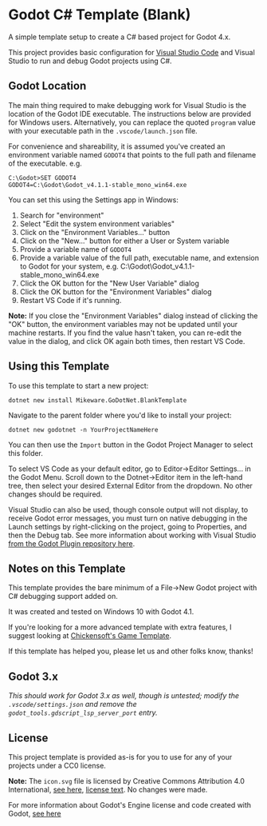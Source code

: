 
# Godot C# Template (Blank)

A simple template setup to create a C# based project for Godot 4.x.

This project provides basic configuration for [Visual Studio Code](https://code.visualstudio.com/) and Visual Studio to run and debug Godot projects using C#.

## Godot Location

The main thing required to make debugging work for Visual Studio is the location of the Godot IDE executable. The instructions below are provided for Windows users. Alternatively, you can replace the quoted `program` value with your executable path in the `.vscode/launch.json` file.

For convenience and shareability, it is assumed you've created an environment variable named `GODOT4` that points to the full path and filename of the executable. e.g.

    C:\Godot>SET GODOT4
    GODOT4=C:\Godot\Godot_v4.1.1-stable_mono_win64.exe

You can set this using the Settings app in Windows:

1. Search for "environment"
2. Select "Edit the system environment variables"
3. Click on the "Environment Variables..." button
4. Click on the "New..." button for either a User or System variable
5. Provide a variable name of `GODOT4`
6. Provide a variable value of the full path, executable name, and extension to Godot for your system, e.g. C:\Godot\Godot_v4.1.1-stable_mono_win64.exe
7. Click the OK button for the "New User Variable" dialog
8. Click the OK button for the "Environment Variables" dialog
9. Restart VS Code if it's running.

**Note:** If you close the "Environment Variables" dialog instead of clicking the "OK" button, the environment variables may not be updated until your machine restarts. If you find the value hasn't taken, you can re-edit the value in the dialog, and click OK again both times, then restart VS Code.

## Using this Template

To use this template to start a new project:

    dotnet new install Mikeware.GoDotNet.BlankTemplate

Navigate to the parent folder where you'd like to install your project:

    dotnet new godotnet -n YourProjectNameHere

You can then use the `Import` button in the Godot Project Manager to select this folder.

To select VS Code as your default editor, go to Editor->Editor Settings... in the Godot Menu. Scroll down to the Dotnet->Editor item in the left-hand tree, then select your desired External Editor from the dropdown. No other changes should be required.

Visual Studio can also be used, though console output will not display, to receive Godot error messages, you must turn on native debugging in the Launch settings by right-clicking on the project, going to Properties, and then the Debug tab. See more information about working with Visual Studio [from the Godot Plugin repository here](https://github.com/godotengine/godot-csharp-visualstudio/issues/48).

## Notes on this Template

This template provides the bare minimum of a File->New Godot project with C# debugging support added on.

It was created and tested on Windows 10 with Godot 4.1.

If you're looking for a more advanced template with extra features, I suggest looking at [Chickensoft's Game Template](https://github.com/chickensoft-games/GodotGame).

If this template has helped you, please let us and other folks know, thanks!

## Godot 3.x

_This should work for Godot 3.x as well, though is untested; modify the `.vscode/settings.json` and remove the `godot_tools.gdscript_lsp_server_port` entry._

## License

This project template is provided as-is for you to use for any of your projects under a CC0 license.

**Note:** The `icon.svg` file is licensed by Creative Commons Attribution 4.0 International, [see here](https://godotengine.org/press/), [license text](https://creativecommons.org/licenses/by/4.0/). No changes were made.

For more information about Godot's Engine license and code created with Godot, [see here](https://godotengine.org/license/)
